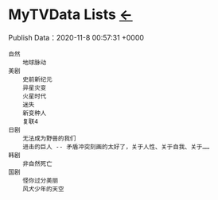 # MyTVData Lists  [←](../index.md)
Publish Data：2020-11-8 00:57:31 +0000

	自然
		地球脉动
	美剧
		史前新纪元
		异星灾变
		火星时代
		迷失
		新变种人
		复联4
	日剧
		无法成为野兽的我们
		进击的巨人 -- 矛盾冲突刻画的太好了，关于人性、关于自我、关于……
	韩剧
		非自然死亡
	国剧
		怪你过分美丽
		风犬少年的天空
    

